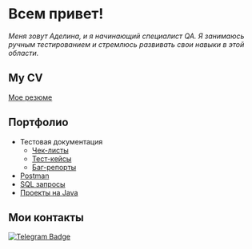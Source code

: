 # Всем привет!  

<div align="center">
  
</div>

_Меня зовут Аделина, и я начинающий специалист QA. Я занимаюсь ручным тестированием и стремлюсь развивать свои навыки в этой области._

## My CV 

[Мое резюме](https://ссылочку_сюда)

## Портфолио 
- Тестовая документация
  -  [Чек-листы](https://drive.google.com/file/d/1oGy9-SWLmA3R0SI-nQ82Gx4x-5BZgtCR/view?usp=sharing)
  -  [Тест-кейсы](https://drive.google.com/file/d/1_Nb9417FsdlsCxc4tO7G1s6F7Lf75IAX/view?usp=sharing)
  -  [Баг-репорты](https://drive.google.com/file/d/1t01V2keBNfgY1xMiVDR1JOt-Uftt8S1Z/view?usp=sharing)
- [Postman](https://ссылочку_сюда)
- [SQL запросы](https://github.com/AdelinaBayanova/SQL-queries)
- <a href="https://github.com/AdelinaBayanova/Java-projects" target="_blank">Проекты на Java</a>
  
## Мои контакты

[![Telegram Badge](https://img.shields.io/badge/-Telegram-0088cc?style=flat-square&logo=Telegram&logoColor=white)](https://t.me/adelinailinet)
